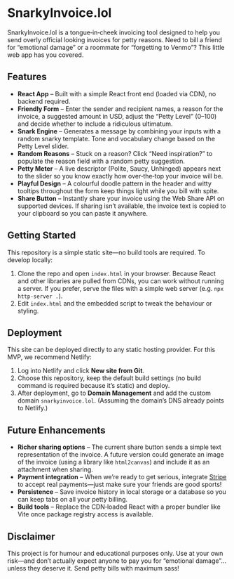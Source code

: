 # SnarkyInvoice.lol

SnarkyInvoice.lol is a tongue‑in‑cheek invoicing tool designed to help you send overly official looking invoices for petty reasons. Need to bill a friend for “emotional damage” or a roommate for “forgetting to Venmo”? This little web app has you covered.

## Features

* **React App** – Built with a simple React front end (loaded via CDN), no backend required.
* **Friendly Form** – Enter the sender and recipient names, a reason for the invoice, a suggested amount in USD, adjust the “Petty Level” (0–100) and decide whether to include a ridiculous ultimatum.
* **Snark Engine** – Generates a message by combining your inputs with a random snarky template. Tone and vocabulary change based on the Petty Level slider.
* **Random Reasons** – Stuck on a reason? Click “Need inspiration?” to populate the reason field with a random petty suggestion.
* **Petty Meter** – A live descriptor (Polite, Saucy, Unhinged) appears next to the slider so you know exactly how over‑the‑top your invoice will be.
* **Playful Design** – A colourful doodle pattern in the header and witty tooltips throughout the form keep things light while you bill with spite.
* **Share Button** – Instantly share your invoice using the Web Share API on supported devices. If sharing isn’t available, the invoice text is copied to your clipboard so you can paste it anywhere.

## Getting Started

This repository is a simple static site—no build tools are required. To develop locally:

1. Clone the repo and open `index.html` in your browser. Because React and other libraries are pulled from CDNs, you can work without running a server. If you prefer, serve the files with a simple web server (e.g. `npx http-server .`).
2. Edit `index.html` and the embedded script to tweak the behaviour or styling.

## Deployment

This site can be deployed directly to any static hosting provider. For this MVP, we recommend Netlify:

1. Log into Netlify and click **New site from Git**.
2. Choose this repository, keep the default build settings (no build command is required because it’s static) and deploy.
3. After deployment, go to **Domain Management** and add the custom domain `snarkyinvoice.lol`. (Assuming the domain’s DNS already points to Netlify.)

## Future Enhancements

- **Richer sharing options** – The current share button sends a simple text representation of the invoice. A future version could generate an image of the invoice (using a library like `html2canvas`) and include it as an attachment when sharing.
- **Payment integration** – When we’re ready to get serious, integrate [Stripe](https://stripe.com/) to accept real payments—just make sure your friends are good sports!
- **Persistence** – Save invoice history in local storage or a database so you can keep tabs on all your petty billing.
- **Build tools** – Replace the CDN‑loaded React with a proper bundler like Vite once package registry access is available.

## Disclaimer

This project is for humour and educational purposes only. Use at your own risk—and don’t actually expect anyone to pay you for “emotional damage”… unless they deserve it. Send petty bills with maximum sass!